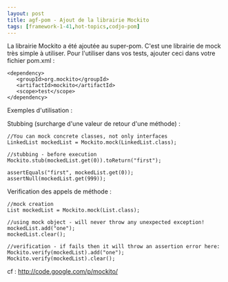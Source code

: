 ```yaml
---
layout: post
title: agf-pom - Ajout de la librairie Mockito
tags: [framework-1-41,hot-topics,codjo-pom]
---
```

La librairie Mockito a été ajoutée au super-pom. C'est une librairie de mock très simple à utiliser. Pour l'utiliser dans vos tests, ajouter ceci dans votre fichier pom.xml : 
```
<dependency>
   <groupId>org.mockito</groupId>
   <artifactId>mockito</artifactId>
   <scope>test</scope>
</dependency>
```

Exemples d'utilisation :

Stubbing (surcharge d'une valeur de retour d'une méthode) :
```
//You can mock concrete classes, not only interfaces
LinkedList mockedList = Mockito.mock(LinkedList.class);
 
//stubbing - before execution
Mockito.stub(mockedList.get(0)).toReturn("first");
 
assertEquals("first", mockedList.get(0));
assertNull(mockedList.get(999));
```

Verification des appels de méthode :
```
//mock creation
List mockedList = Mockito.mock(List.class);
 
//using mock object - will never throw any unexpected exception!
mockedList.add("one");
mockedList.clear();
 
//verification - if fails then it will throw an assertion error here:
Mockito.verify(mockedList).add("one");
Mockito.verify(mockedList).clear();
```

cf : http://code.google.com/p/mockito/